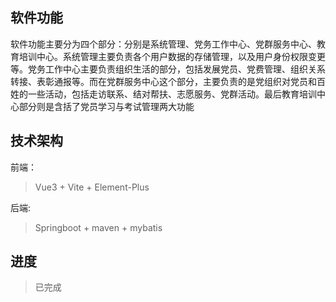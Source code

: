 ## 软件功能

软件功能主要分为四个部分：分别是系统管理、党务工作中心、党群服务中心、教育培训中心。系统管理主要负责各个用户数据的存储管理，以及用户身份权限变更等。党务工作中心主要负责组织生活的部分，包括发展党员、党费管理、组织关系转接、表彰通报等。而在党群服务中心这个部分，主要负责的是党组织对党员和百姓的一些活动，包括走访联系、结对帮扶、志愿服务、党群活动。最后教育培训中心部分则是含括了党员学习与考试管理两大功能

## 技术架构

前端：

> Vue3 + Vite + Element-Plus

后端:

> Springboot + maven + mybatis

## 进度

> 已完成

